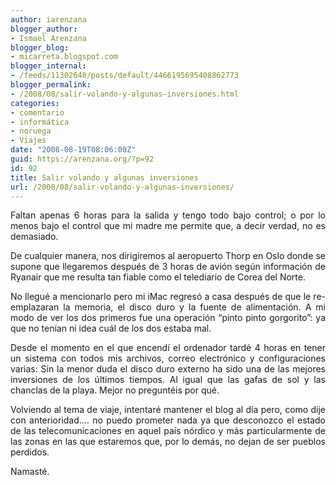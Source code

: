 ```yaml
---
author: iarenzana
blogger_author:
- Ismael Arenzana
blogger_blog:
- micarreta.blogspot.com
blogger_internal:
- /feeds/11302648/posts/default/4466195695408862773
blogger_permalink:
- /2008/08/salir-volando-y-algunas-inversiones.html
categories:
- comentario
- informática
- noruega
- Viajes
date: "2008-08-19T08:06:00Z"
guid: https://arenzana.org/?p=92
id: 92
title: Salir volando y algunas inversiones
url: /2008/08/salir-volando-y-algunas-inversiones/
---
```

<p style="text-align: justify;">
  Faltan apenas 6 horas para la salida y tengo todo bajo control; o por lo menos bajo el control que mi madre me permite que, a decir verdad, no es demasiado.
</p>

<p style="text-align: justify;">
  De cualquier manera, nos dirigiremos al aeropuerto Thorp en Oslo donde se supone que llegaremos después de 3 horas de avión según información de Ryanair que me resulta tan fiable como el telediario de Corea del Norte.
</p>

<p style="text-align: justify;">
  No llegué a mencionarlo pero mi iMac regresó a casa después de que le re-emplazaran la memoria, el disco duro y la fuente de alimentación. A mi modo de ver los dos primeros fue una operación &#8220;pinto pinto gorgorito&#8221;: ya que no tenían ni idea cuál de los dos estaba mal.
</p>

<p style="text-align: justify;">
  Desde el momento en el que encendí el ordenador tardé 4 horas en tener un sistema con todos mis archivos, correo electrónico y configuraciones varias: Sin la menor duda el disco duro externo ha sido una de las mejores inversiones de los últimos tiempos. Al igual que las gafas de sol y las chanclas de la playa. Mejor no preguntéis por qué.
</p>

<p style="text-align: justify;">
  Volviendo al tema de viaje, intentaré mantener el blog al día pero, como dije con anterioridad&#8230;. no puedo prometer nada ya que desconozco el estado de las telecomunicaciones en aquel país nórdico y más particularmente de las zonas en las que estaremos que, por lo demás, no dejan de ser pueblos perdidos.
</p>

<p style="text-align: justify;">
  Namasté.
</p>